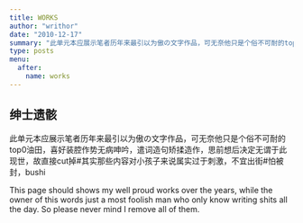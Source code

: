 ```yaml
---
title: WORKS
author: "writhor"
date: "2010-12-17"
summary: "此单元本应展示笔者历年来最引以为傲の文字作品，可无奈他只是个俗不可耐的top0油田，喜好装腔作势无病呻吟，遣词造句矫揉造作，思前想后决定无谓于此现世，故直接cut掉#其实那些内容对小孩子来说属实过于刺激，不宜出街#怕被封，bushi"
type: posts
menu:
  after:
    name: works
---
```

## 绅士遗骸

此单元本应展示笔者历年来最引以为傲の文字作品，可无奈他只是个俗不可耐的top0油田，喜好装腔作势无病呻吟，遣词造句矫揉造作，思前想后决定无谓于此现世，故直接cut掉#其实那些内容对小孩子来说属实过于刺激，不宜出街#怕被封，bushi

This page should shows my well proud works over the years, while the owner of this words just a most foolish man who only know writing shits all the day. So please never mind I remove all of them.